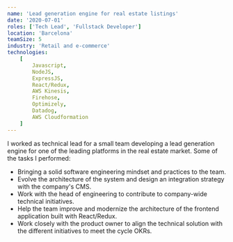 ```yaml
---
name: 'Lead generation engine for real estate listings'
date: '2020-07-01'
roles: ['Tech Lead', 'Fullstack Developer']
location: 'Barcelona'
teamSize: 5
industry: 'Retail and e-commerce'
technologies:
    [
        Javascript,
        NodeJS,
        ExpressJS,
        React/Redux,
        AWS Kinesis,
        Firehose,
        Optimizely,
        Datadog,
        AWS Cloudformation
    ]
---
```


I worked as technical lead for a small team developing a lead generation engine for one of the leading platforms in the real estate market. Some of the tasks I performed:

-   Bringing a solid software engineering mindset and practices to the team.
-   Evolve the architecture of the system and design an integration strategy with the company's CMS.
-   Work with the head of engineering to contribute to company-wide technical initiatives.
-   Help the team improve and modernize the architecture of the frontend application built with React/Redux.
-   Work closely with the product owner to align the technical solution with the different initiatives to meet the cycle OKRs.

